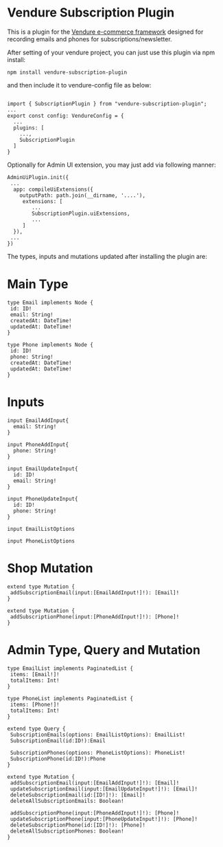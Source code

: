 # Vendure Subscription Plugin

This is a plugin for the [Vendure e-commerce framework](https://www.vendure.io/) designed for recording emails and phones for subscriptions/newsletter.

After setting of your vendure project, you can just use this plugin via npm install:

```npm install vendure-subscription-plugin```

and then include it to vendure-config file as below:

```

import { SubscriptionPlugin } from "vendure-subscription-plugin";
...
export const config: VendureConfig = {
  ...
  plugins: [
    ...,
	SubscriptionPlugin
  ]
}

```

Optionally for Admin UI extension, you may just add via following manner:

```
AdminUiPlugin.init({
 ...	
  app: compileUiExtensions({
    outputPath: path.join(__dirname, '....'),
	 extensions: [
		...
		SubscriptionPlugin.uiExtensions,
		...
     ]
  }),
 ...
})

```

The types, inputs and mutations updated after installing the plugin are:

# Main Type

```
type Email implements Node {
 id: ID!
 email: String!
 createdAt: DateTime!
 updatedAt: DateTime!
}

type Phone implements Node {
 id: ID!
 phone: String!
 createdAt: DateTime!
 updatedAt: DateTime!
}	
```

# Inputs

```
input EmailAddInput{
  email: String!
}
	
input PhoneAddInput{
  phone: String!
}
  
input EmailUpdateInput{
  id: ID!
  email: String!
}
	
input PhoneUpdateInput{
  id: ID!
  phone: String!
}
  
input EmailListOptions

input PhoneListOptions
```

# Shop Mutation

```   
extend type Mutation {
 addSubscriptionEmail(input:[EmailAddInput!]!): [Email]!
}
	
extend type Mutation {
 addSubscriptionPhone(input:[PhoneAddInput!]!): [Phone]!
}	
```

# Admin Type, Query and Mutation

```
type EmailList implements PaginatedList {
 items: [Email!]!
 totalItems: Int!
}
	
type PhoneList implements PaginatedList {
 items: [Phone!]!
 totalItems: Int!
}
	
extend type Query {
 SubscriptionEmails(options: EmailListOptions): EmailList!
 SubscriptionEmail(id:ID!):Email
		
 SubscriptionPhones(options: PhoneListOptions): PhoneList!
 SubscriptionPhone(id:ID!):Phone
}
	
extend type Mutation {
 addSubscriptionEmail(input:[EmailAddInput!]!): [Email]!
 updateSubscriptionEmail(input:[EmailUpdateInput!]!): [Email]!
 deleteSubscriptionEmail(id:[ID!]!): [Email]!
 deleteAllSubscriptionEmails: Boolean!
		
 addSubscriptionPhone(input:[PhoneAddInput!]!): [Phone]!
 updateSubscriptionPhone(input:[PhoneUpdateInput!]!): [Phone]!
 deleteSubscriptionPhone(id:[ID!]!): [Phone]!
 deleteAllSubscriptionPhones: Boolean!
}
```
